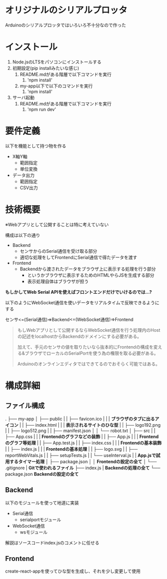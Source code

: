# オリジナルのシリアルプロッタ
Arduinoのシリアルプロッタではいろいろ不十分なので作った

# インストール
1. Node.jsのLTSをパソコンにインストールする
2. 初期設定(pip installみたいな感じ)
   1. README.mdがある階層で以下コマンドを実行
      1. 'npm install'
   2. my-app以下で以下のコマンドを実行
      1. 'npm install'
3. サーバ起動
   1. README.mdがある階層で以下コマンドを実行
      1. 'npm run dev'

# 要件定義

以下を機能として持つ物を作る

- X軸Y軸
  - 範囲指定
  - 単位変換
- データ出力
  - 範囲指定
  - CSV出力

# 技術概要
※Webアプリとして公開することは特に考えていない

構成は以下の通り
- Backend
  - センサからのSerial通信を受け取る部分
  - 適切な処理をしてFrontendにSerial通信で得たデータを渡す
- Frontend
  - Backendから渡されたデータをブラウザ上に表示する処理を行う部分
    - というかブラウザに表示するためのHTMLやらJSを生成する部分
    - 表示処理自体はブラウザが担う

**もしかしてWeb Serial APIを使えばフロントエンドだけでいけるのでは...?**



以下のようにWebSocket通信を使いデータをリアルタイムで反映できるようにする

センサ<=(Serial通信)=>Backend<=(WebSocket通信)=>Frontend

> もしWebアプリとして公開するならWebSocket通信を行う処理内のHostの記述をlocalhostからBackendのドメインにする必要がある。
> 
> 加えて、手元のセンサの値を取りたいなら抜本的にFrontendの構成を変える&ブラウザでローカルのSerialPortを使う為の権限を取る必要がある。
>
> Arduinoのオンラインエディタではできてるのでおそらく可能ではある。

# 構成詳細
## ファイル構成
.
├── my-app
│   ├── public
|   |   ├── favicon.ico
|   |   |   **ブラウザのタブに出るアイコン**
|   |   ├── index.html
|   |   |   **表示されるサイトのひな型**
|   |   ├── logo192.png
|   |   ├── logo512.png
|   |   ├── manifest.json
│   │   └── robot.txt
│   ├── src
|   |   ├── App.css
|   |   |   **Frontendのグラフなどの装飾**
|   |   ├── App.js
|   |   |   **Frontendのグラフ等処理**
|   |   ├── App.test.js
|   |   ├── index.css
|   |   |   **Frontendの基本装飾**
|   |   ├── index.js
|   |   |   **Frontendの基本処理**
|   |   ├── logo.svg
|   |   ├── reportWebVitals.js
|   |   ├── setupTests.js
|   |   └── useInterval.js
|   |       **App.jsで試用するタイマー処理**
│   ├── package.json
│   │   **Frontendの設定の全て**
│   └── .gitignore
|       **Gitで使われるファイル**
├── index.js
|   **Backendの処理の全て**
└── package.json
    **Backendの設定の全て**

## Backend
以下のモジュールを使って地道に実装

- Serial通信
  - serialportモジュール 
- WebSocket通信
  - wsモジュール

解説はソースコードindex.jsのコメントに任せる

## Frontend
create-react-appを使ってひな型を生成し、それを少し変更して使用